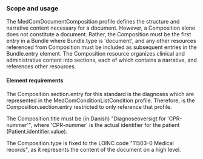 ### Scope and usage 

The MedComDocumentComposition profile defines the structure and narrative content necessary for a document. However, a Composition alone does not constitute a document. Rather, the Composition must be the first entry in a Bundle where Bundle.type is 'document', and any other resources referenced from Composition must be included as subsequent entries in the Bundle.entry element. The Composition resource organizes clinical and administrative content into sections, each of which contains a narrative, and references other resources.

#### Element requirements
The Composition.section.entry for this standard is the diagnoses which are represented in the MedComConditionListCondition profile. Therefore, is the Composition.section.entry restricted to only reference that profile.

The Composition.title must be (in Danish) "Diagnoseoversigt for 'CPR-nummer'", where 'CPR-nummer' is the actual identifier for the patient (Patient.identifier.value).

The Composition.type is fixed to the LOINC code "11503-0 Medical records", as it represents the content of the document on a high level.